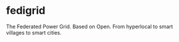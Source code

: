 # fedigrid

The Federated Power Grid. Based on Open. From hyperlocal to smart villages to smart cities. 